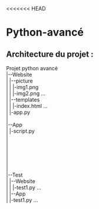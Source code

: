 <<<<<<< HEAD
# Python-avancé

## Architecture du projet : 

Projet python avancé  
 |--Website  
 |     |--picture  
 |     |     |-img1.png  
 |     |     |-img2.png ...  
 |     |--templates   
 |     |     |-index.html ...   
 |     |-app.py  
 |  
 |--App  
 |     |-script.py  
 |  
 |  
 |  
 |  
 |  
 |  
 |--Test  
 |     |--Website  
 |     |     |-test1.py ...  
 |     |--App  
 |           |-test1.py ...  
